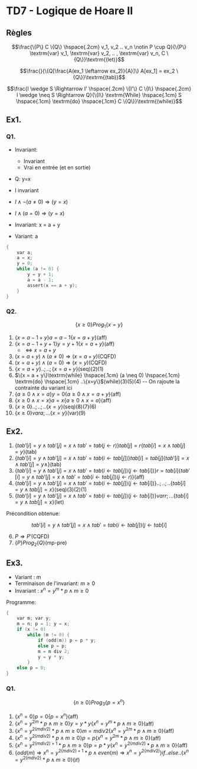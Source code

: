 # TD7 - Logique de Hoare II

## Règles

$$\frac{\{P\} C \{Q\} \hspace{.2cm} v_1, v_2 .. v_n \notin P \cup Q}{\{P\} \textrm{var} v_1, \textrm{var} v_2, .. , \textrm{var} v_n, C \{Q\}}\textrm{(let)}$$

$$\frac{}{\{Q[\frac{A(ex_1 \leftarrow ex_2)}{A}]\} A[ex_1] = ex_2 \{Q\}}\textrm{(tab)}$$

$$\frac{I \wedge S \Rightarrow I' \hspace{.2cm} \{I'\} C \{I\} \hspace{.2cm} I \wedge \neq S \Rightarrow Q}{\{I\} \textrm{While} \hspace{.1cm} S \hspace{.1cm} \textrm{do} \hspace{.1cm} C \{Q\}}\textrm{(while)}$$

## Ex1.

### Q1.

* Invariant:
	* Invariant
	* Vrai en entrée (et en sortie)
	
* Q: y=x
* I invariant
* $I \wedge \neg (a \neq 0) \Rightarrow (y=x)$
* $I \wedge (a = 0) \Rightarrow (y=x)$
* Invariant: x = a + y
* Variant: a

```c
{
	var a;
	a = x;
	y = 0;
	while (a != 0) {
		y = y + 1;
		a = a - 1;
		assert(x == a + y);
	}
}
```

### Q2.

$$\{x \geq 0\} Prog_1 \{x=y\}$$

1. $\{x = a - 1 + y\}a = a - 1\{x = a + y\}$(aff)
2. $\{x = a - 1 + y + 1\}y = y + 1\{x = a + y\}$(aff)
	* $\Leftrightarrow x = a + y$
3. $(x = a + y) \wedge (a \neq 0) \Rightarrow (x = a + y)$(CQFD)
4. $(x = a + y) \wedge (a = 0) \Rightarrow (x = y)$(CQFD)
5. $\{x = a + y\} ..;..;\{x = a + y\}$(seq)(2)(1)
6. $\{x = a + y\}\textrm{while} \hspace{.1cm} (a \neq 0) \hspace{.1cm} \textrm{do} \hspace{.1cm} ..\{x=y\}$(while)(3)(5)(4) -- On rajoute la contrainte du variant ici
7. $\{a \geq 0 \wedge x = a\}y=0 \{a \geq 0 \wedge x = a + y\}$(aff)
8. $\{x \geq 0 \wedge x = x\} a = x \{a \geq 0 \wedge x = a\}$(aff)
9. $\{x \geq 0 \} ..;..;.. \{x = y\}$(seq)(8)(7)(6)
10. $\{x \geq 0\}var a; ... \{x = y\}$(var)(9)

## Ex2.

1. $\{tab'[i] = y \wedge tab'[j] = x \wedge tab' = tab(j \leftarrow r)\}tab[j] = r\{tab[i] = x \wedge tab[j] = y\}$(tab)
2. $\{tab'[i] = y \wedge tab'[j] = x \wedge tab' = tab(i \leftarrow tab[j])\}tab[i] = tab[j]\{tab'[i] = x \wedge tab'[j] = y \wedge\}$(tab)
3. $\{tab'[i] = y \wedge tab'[j] = x \wedge tab' = tab(i \leftarrow tab[j])(j \leftarrow tab[i])\}r = tab[i]\{tab'[i] = y \wedge tab'[j] = x \wedge tab' = tab(i \leftarrow tab[j])(j \leftarrow r)\}$(aff)
4. $\{tab'[i] = y \wedge tab'[j] = x \wedge tab' = tab(i \leftarrow tab[j])(j \leftarrow tab[i])\} ..;..;.. \{tab[i] = y \wedge tab[j] = x\}$(seq)(3)(2)(1)
5. $\{tab'[i] = y \wedge tab'[j] = x \wedge tab' = tab(i \leftarrow tab[j])(j \leftarrow tab[i])\} var r; ... \{tab[i] = y \wedge tab[j] = x\}$(let)
 

Précondition obtenue: 

$$tab'[i] = y \wedge tab'[j] = x \wedge tab' = tab(i \leftarrow tab[j])(j \leftarrow tab[i]$$

6. $P \Rightarrow P'$(CQFD)
7. $\{P\} Prog_2 \{Q\}$(mp-pre)

## Ex3. 

* Variant : m
* Terminaison de l'invariant: $m \geq 0$
* Invariant : $x^n = y^m * p \wedge m \geq 0$

Programme:

```c
{
	var m; var y;
	m = n; p = 1; y = x;
	if (x != 0)
		while (m != 0) {
			if (odd(m)) p = p * y;
			else p = p;
			m = m div 2;
			y = y * y;
		}
	else p = 0;
}
```

### Q1.

$$\{ n \geq 0\} Prog_3 \{ p = x^n\}$$

1. $\{ x^n = 0\} p = 0 \{ p = x^n\}$(aff)
2. $\{ x^n = y^{2m} * p \wedge m \geq 0\} y =  y * y \{ x^n = y^m * p \wedge m \geq 0 \}$(aff)
3. $\{ x^n = y^{2 (m div 2)} * p \wedge m \geq 0\} m = m div 2 \{ x^n = y^{2m} * p \wedge m \geq 0\}$(aff)
4. $\{ x^n = y^{2 (m div 2)} * p \wedge m \geq 0\} p = p \{ x^n = y^{2m} * p \wedge m \geq 0\}$(aff)
5. $\{ x^n = y^{2 (m div 2) + 1} * p \wedge m \geq 0\} p = p * y \{ x^n = y^{2 (m div 2)} * p \wedge m \geq 0\}$(aff)
6. $\{ odd(m) \Rightarrow x^n = y^{2 (m div 2) + 1} * p \wedge even(m) \Rightarrow x^n = y ^{2 (m div 2)}\} if .. else .. \{ x^n = y^{2 (m div 2)} * p \wedge m \geq 0\}$(if)
